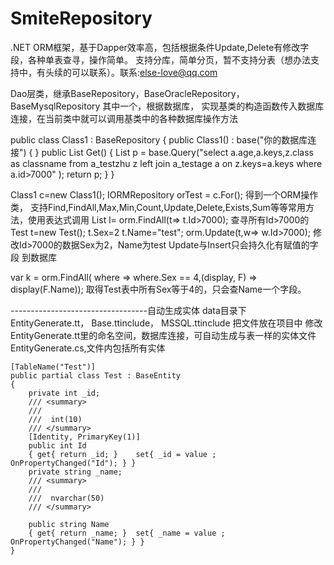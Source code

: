 # SmiteRepository
.NET ORM框架，基于Dapper效率高，包括根据条件Update,Delete有修改字段，各种单表查寻，操作简单。
支持分库，简单分页，暂不支持分表（想办法支持中，有头续的可以联系）。联系:else-love@qq.com

Dao层类，继承BaseRepository，BaseOracleRepository，BaseMysqlRepository  其中一个，根据数据库，
实现基类的构造函数传入数据库连接，在当前类中就可以调用基类中的各种数据库操作方法

public class Class1 : BaseRepository
  {
            public Class1() : base("你的数据库连接") { }
             public List<viewT> Get()
            {
                List<viewT> p = base.Query<viewT>("select a.age,a.keys,z.class as classname from a_testzhu z left join  a_testage a on z.keys=a.keys where a.id>7000" );
                return p;
            }
}

Class1 c=new Class1(); 
IORMRepository<Test> orTest = c.For<Test>();  得到一个ORM操作类，
支持Find,FindAll,Max,Min,Count,Update,Delete,Exists,Sum等等常用方法，使用表达式调用 
List<Test> l= orm.FindAll(t=> t.Id>7000); 查寻所有Id>7000的
Test t=new Test(); 
t.Sex=2
t.Name="test";
orm.Update(t,w=> w.Id>7000);  修改Id>7000的数据Sex为2，Name为test
Update与Insert只会持久化有赋值的字段 到数据库

 var k = orm.FindAll( where => where.Sex == 4,(display, F) => display(F.Name)); 取得Test表中所有Sex等于4的，只会查Name一个字段。
 
 
 ----------------------------------自动生成实体 data目录下
 EntityGenerate.tt， Base.ttinclude， MSSQL.ttinclude 把文件放在项目中
 修改EntityGenerate.tt里的命名空间，数据库连接，可自动生成与表一样的实体文件EntityGenerate.cs,文件内包括所有实体
 
  
 	[TableName("Test")]
	public partial class Test : BaseEntity
	{
		private int _id;
		/// <summary>
		/// 
		///  int(10) 
		/// </summary>
		[Identity, PrimaryKey(1)] 
		public int Id
		{ get{ return _id; } 	set{ _id = value ;  OnPropertyChanged("Id"); } }
		private string _name;
		/// <summary>
		/// 
		///  nvarchar(50)
		/// </summary>

		public string Name
		{ get{ return _name; } 	set{ _name = value ;  OnPropertyChanged("Name"); } }
	}

